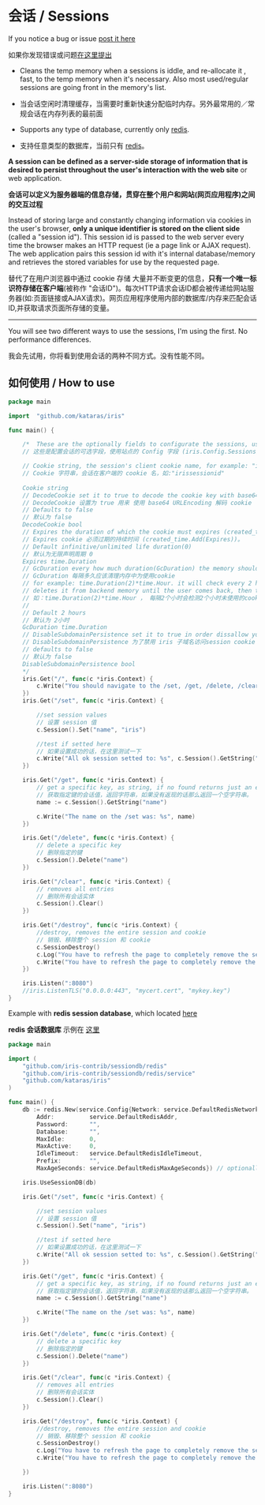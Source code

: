 # 会话 / Sessions
If you notice a bug or issue [post it here](https://github.com/kataras/iris/issues)

如果你发现错误或问题[在这里提出](https://github.com/kataras/iris/issues)


- Cleans the temp memory when a sessions is iddle, and re-allocate it , fast, to the temp memory when it's necessary. Also most used/regular sessions are going front in the memory's list.

- 当会话空闲时清理缓存，当需要时重新快速分配临时内存。另外最常用的／常规会话在内存列表的最前面

- Supports any type of database, currently only [redis](https://github.com/iris-contrib/sessiondb/).

- 支持任意类型的数据库，当前只有 [redis](https://github.com/iris-contrib/sessiondb/)。


**A session can be defined as a server-side storage of information that is desired to persist throughout the user's interaction with the web site** or web application.

**会话可以定义为服务器端的信息存储，贯穿在整个用户和网站(网页应用程序)之间的交互过程**

Instead of storing large and constantly changing information via cookies in the user's browser, **only a unique identifier is stored on the client side** (called a "session id"). This session id is passed to the web server every time the browser makes an HTTP request (ie a page link or AJAX request). The web application pairs this session id with it's internal database/memory and retrieves the stored variables for use by the requested page.

替代了在用户浏览器中通过 cookie 存储 大量并不断变更的信息，**只有一个唯一标识符存储在客户端**(被称作 "会话ID")。每次HTTP请求会话ID都会被传递给网站服务器(如:页面链接或AJAX请求)。网页应用程序使用内部的数据库/内存来匹配会话ID,并获取请求页面所存储的变量。

----



You will see two different ways to use the sessions, I'm using the first. No performance differences.

我会先试用，你将看到使用会话的两种不同方式。没有性能不同。

## 如何使用 / How to use

```go
package main

import	"github.com/kataras/iris"

func main() {
	/*  These are the optionally fields to configurate the sessions, using the station's Config field (iris.Config.Sessions)
	// 这些是配置会话的可选字段，使用站点的 Config 字段 (iris.Config.Sessions)

	// Cookie string, the session's client cookie name, for example: "irissessionid"
	// Cookie 字符串，会话在客户端的 cookie 名，如:"irissessionid"
	
	Cookie string
	// DecodeCookie set it to true to decode the cookie key with base64 URLEncoding
	// DecodeCookie 设置为 true 用来 使用 base64 URLEncoding 解码 cookie
	// Defaults to false
	// 默认为 false
	DecodeCookie bool
	// Expires the duration of which the cookie must expires (created_time.Add(Expires)).
	// Expires cookie 必须过期的持续时间 (created_time.Add(Expires))。
	// Default infinitive/unlimited life duration(0)
	// 默认为无限声明周期 0
	Expires time.Duration
	// GcDuration every how much duration(GcDuration) the memory should be clear for unused cookies (GcDuration)
	// GcDuration 每隔多久应该清理内存中为使用cookie
	// for example: time.Duration(2)*time.Hour. it will check every 2 hours if cookie hasn't be used for 2 hours,
	// deletes it from backend memory until the user comes back, then the session continue to work as it was
	// 如：time.Duration(2)*time.Hour ， 每隔2个小时会检测2个小时未使用的cookie，从后端内存中删除。直到用户回来，session才会继续跟之前一样工作。
	//
	// Default 2 hours
	// 默认为 2小时
	GcDuration time.Duration
	// DisableSubdomainPersistence set it to true in order dissallow your iris subdomains to have access to the session cookie
	// DisableSubdomainPersistence 为了禁用 iris 子域名访问session cookie 的权限，将其设置为 true
	// defaults to false
	// 默认为 false
	DisableSubdomainPersistence bool
	*/
	iris.Get("/", func(c *iris.Context) {
		c.Write("You should navigate to the /set, /get, /delete, /clear,/destroy instead")
	})
	iris.Get("/set", func(c *iris.Context) {

		//set session values
		// 设置 session 值
		c.Session().Set("name", "iris")

		//test if setted here
		// 如果设置成功的话，在这里测试一下
		c.Write("All ok session setted to: %s", c.Session().GetString("name"))
	})

	iris.Get("/get", func(c *iris.Context) {
		// get a specific key, as string, if no found returns just an empty string
		// 获取指定键的会话值，返回字符串，如果没有返现的话那么返回一个空字符串。
		name := c.Session().GetString("name")

		c.Write("The name on the /set was: %s", name)
	})

	iris.Get("/delete", func(c *iris.Context) {
		// delete a specific key
		// 删除指定的键
		c.Session().Delete("name")
	})

	iris.Get("/clear", func(c *iris.Context) {
		// removes all entries
		// 删除所有会话实体
		c.Session().Clear()
	})

	iris.Get("/destroy", func(c *iris.Context) {
		//destroy, removes the entire session and cookie
		// 销毁、移除整个 session 和 cookie
		c.SessionDestroy()
		c.Log("You have to refresh the page to completely remove the session (on browsers), so the name should NOT be empty NOW, is it?\n ame: %s\n\nAlso check your cookies in your browser's cookies, should be no field for localhost/127.0.0.1 (or what ever you use)", c.Session().GetString("name"))
		c.Write("You have to refresh the page to completely remove the session (on browsers), so the name should NOT be empty NOW, is it?\nName: %s\n\nAlso check your cookies in your browser's cookies, should be no field for localhost/127.0.0.1 (or what ever you use)", c.Session().GetString("name"))
	})

	iris.Listen(":8080")
	//iris.ListenTLS("0.0.0.0:443", "mycert.cert", "mykey.key")
}


```

Example with **redis session database**, which located [here](https://github.com/iris-contrib/sessiondb/tree/master/redis)

**redis 会话数据库** 示例在 [这里](https://github.com/iris-contrib/sessiondb/tree/master/redis)

```go
package main

import (
	"github.com/iris-contrib/sessiondb/redis"
	"github.com/iris-contrib/sessiondb/redis/service"
	"github.com/kataras/iris"
)

func main() {
	db := redis.New(service.Config{Network: service.DefaultRedisNetwork,
		Addr:          service.DefaultRedisAddr,
		Password:      "",
		Database:      "",
		MaxIdle:       0,
		MaxActive:     0,
		IdleTimeout:   service.DefaultRedisIdleTimeout,
		Prefix:        "",
		MaxAgeSeconds: service.DefaultRedisMaxAgeSeconds}) // optionally configure the bridge between your redis server / redis 服务器之间的可选桥接配置

	iris.UseSessionDB(db)

	iris.Get("/set", func(c *iris.Context) {

		//set session values
		// 设置 session 值
		c.Session().Set("name", "iris")

		//test if setted here
		// 如果设置成功的话，在这里测试一下
		c.Write("All ok session setted to: %s", c.Session().GetString("name"))
	})

	iris.Get("/get", func(c *iris.Context) {
		// get a specific key, as string, if no found returns just an empty string
		// 获取指定键的会话值，返回字符串，如果没有返现的话那么返回一个空字符串。
		name := c.Session().GetString("name")

		c.Write("The name on the /set was: %s", name)
	})

	iris.Get("/delete", func(c *iris.Context) {
		// delete a specific key
		// 删除指定的键
		c.Session().Delete("name")
	})

	iris.Get("/clear", func(c *iris.Context) {
		// removes all entries
		// 删除所有会话实体
		c.Session().Clear()
	})

	iris.Get("/destroy", func(c *iris.Context) {
		//destroy, removes the entire session and cookie
		// 销毁、移除整个 session 和 cookie
		c.SessionDestroy()
		c.Log("You have to refresh the page to completely remove the session (on browsers), so the name should NOT be empty NOW, is it?\n ame: %s\n\nAlso check your cookies in your browser's cookies, should be no field for localhost/127.0.0.1 (or what ever you use)", c.Session().GetString("name"))
		c.Write("You have to refresh the page to completely remove the session (on browsers), so the name should NOT be empty NOW, is it?\nName: %s\n\nAlso check your cookies in your browser's cookies, should be no field for localhost/127.0.0.1 (or what ever you use)", c.Session().GetString("name"))

	})

	iris.Listen(":8080")
}

```
